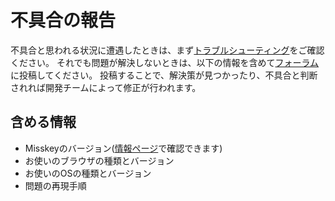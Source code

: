 # 不具合の報告
不具合と思われる状況に遭遇したときは、まず[トラブルシューティング](./troubleshooting)をご確認ください。
それでも問題が解決しないときは、以下の情報を含めて[フォーラム](https://forum.misskey.io/)に投稿してください。
投稿することで、解決策が見つかったり、不具合と判断されれば開発チームによって修正が行われます。

## 含める情報
- Misskeyのバージョン([情報ページ](/about)で確認できます)
- お使いのブラウザの種類とバージョン
- お使いのOSの種類とバージョン
- 問題の再現手順
